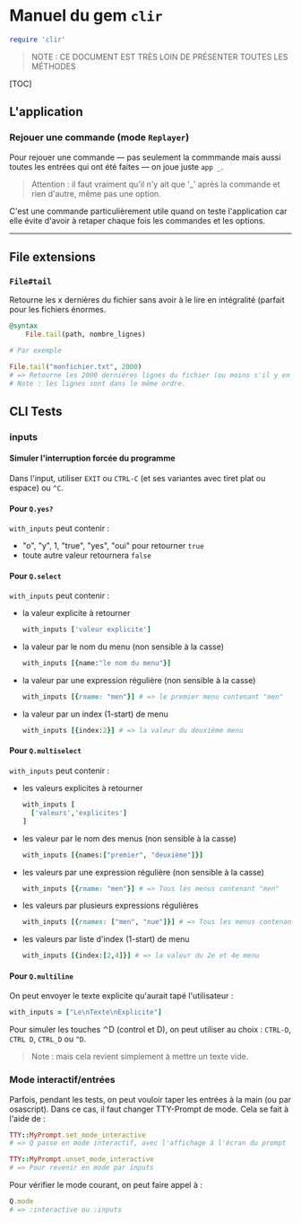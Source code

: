 # Manuel du gem `clir`

~~~ruby
require 'clir'
~~~



> NOTE : CE DOCUMENT EST TRÈS LOIN DE PRÉSENTER TOUTES LES MÉTHODES



[TOC]



## L'application

### Rejouer une commande (mode `Replayer`)

Pour rejouer une commande — pas seulement la commmande mais aussi toutes les entrées qui ont été faites — on joue juste `app _`.

> Attention : il faut vraiment qu'il n'y ait que '\_' après la commande et rien d'autre, même pas une option.

C'est une commande particulièrement utile quand on teste l'application car elle évite d'avoir à retaper chaque fois les commandes et les options.



---

## File extensions

### `File#tail`

Retourne les x dernières du fichier sans avoir à le lire en intégralité (parfait pour les fichiers énormes.

~~~ruby
@syntax
	File.tail(path, nombre_lignes)

# Par exemple

File.tail("monfichier.txt", 2000)
# => Retourne les 2000 dernières lignes du fichier (ou moins s'il y en a moins)
# Note : les lignes sont dans le même ordre.
~~~



## CLI Tests

### inputs

#### Simuler l'interruption forcée du programme

Dans l'input, utiliser `EXIT` ou `CTRL-C` (et ses variantes avec tiret plat ou espace) ou `^C`.

#### Pour `Q.yes?`

`with_inputs` peut contenir :

* "o", "y", 1, "true", "yes", "oui" pour retourner `true`
* toute autre valeur retournera `false`

#### Pour `Q.select`

`with_inputs` peut contenir :

* la valeur explicite à retourner

  ~~~ruby
  with_inputs ['valeur explicite']
  ~~~

* la valeur par le nom du menu (non sensible à la casse)

  ~~~ruby
  with_inputs [{name:"le nom du menu"}]
  ~~~

* la valeur par une expression régulière (non sensible à la casse)

  ~~~ruby
  with_inputs [{rname: "men"}] # => le premier menu contenant "men"
  ~~~

* la valeur par un index (1-start) de menu

  ~~~ruby
  with_inputs [{index:2}] # => la valeur du deuxième menu
  ~~~


#### Pour `Q.multiselect`

`with_inputs` peut contenir :

* les valeurs explicites à retourner

  ~~~ruby
  with_inputs [
    ['valeurs','explicites']
  ]
  ~~~

* les valeur par le nom des menus (non sensible à la casse)

  ~~~ruby
  with_inputs [{names:["premier", "deuxième"]}]
  ~~~

* les valeurs par une expression régulière (non sensible à la casse)

  ~~~ruby
  with_inputs [{rname: "men"}] # => Tous les menus contenant "men"
  ~~~

* les valeurs par plusieurs expressions régulières

  ~~~ruby
  with_inputs [{rnames: ["men", "nue"]}] # => Tous les menus contenant "men" ou "nue"
  ~~~

* les valeurs par liste d'index (1-start) de menu

  ~~~ruby
  with_inputs [{index:[2,4]}] # => la valeur du 2e et 4e menu
  ~~~

#### Pour `Q.multiline`

On peut envoyer le texte explicite qu'aurait tapé l'utilisateur :

~~~ruby
with_inputs = ["Le\nTexte\nExplicite"]
~~~

Pour simuler les touches ⌃D (control et D), on peut utiliser au choix : `CTRL-D`, `CTRL D`, `CTRL_D` ou `^D`.

> Note : mais cela revient simplement à mettre un texte vide.

### Mode interactif/entrées

Parfois, pendant les tests, on peut vouloir taper les entrées à la main (ou par osascript). Dans ce cas, il faut changer TTY-Prompt de mode. Cela se fait à l'aide de :

~~~ruby
TTY::MyPrompt.set_mode_interactive
# => Q passe en mode interactif, avec l'affichage à l'écran du prompt
~~~

~~~ruby
TTY::MyPrompt.unset_mode_interactive
# => Pour revenir en mode par inputs
~~~

Pour vérifier le mode courant, on peut faire appel à :

~~~ruby
Q.mode
# => :interactive ou :inputs
~~~

